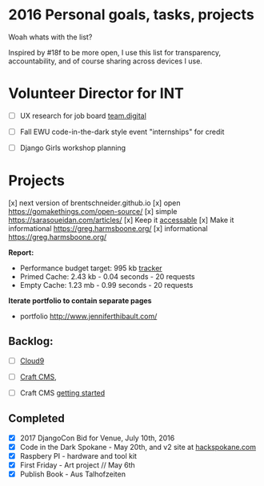 
# 2016 Personal goals, tasks, projects

Woah whats with the list?

Inspired by #18f to be more open, I use this list for transparency, accountability, and of course sharing across devices I use.


# __Volunteer Director for INT__

- [ ] UX research for job board [team.digital](http://team.digital/)
- [ ] Fall EWU code-in-the-dark style event "internships" for credit
- [ ] Django Girls workshop planning


# __Projects__

[x] next version of brentschneider.github.io
[x] open https://gomakethings.com/open-source/
[x] simple https://sarasoueidan.com/articles/
[x] Keep it [accessable](http://a11yproject.com/)
[x] Make it informational https://greg.harmsboone.org/
[x] informational https://greg.harmsboone.org/


__Report:__
- Performance budget target: 995 kb [tracker](http://codepen.io/brentschneider/pen/pgVZGJ)
- Primed Cache: 2.43 kb - 0.04 seconds - 20 requests
- Empty  Cache: 1.23 mb - 0.99 seconds - 20 requests

__Iterate portfolio to contain separate pages__
- portfolio http://www.jenniferthibault.com/




## __Backlog:__

- [ ] [Cloud9](https://c9.io/)
- [ ] [Craft CMS](https://craftcms.com/),
- [ ] Craft CMS [getting started](https://straightupcraft.com/articles/getting-started-with-craft-cms)


## Completed

- [x] 2017 DjangoCon Bid for Venue, July 10th, 2016
- [x] Code in the Dark Spokane - May 20th, and v2 site at [hackspokane.com](http://hackspokane.com)
- [x] Raspbery PI - hardware and tool kit
- [x] First Friday - Art project // May 6th
- [x] Publish Book - Aus Talhofzeiten
